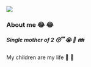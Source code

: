 ![](https://cdn.discordapp.com/attachments/861464766153359370/1069369734962872411/Untitled-1.jpg)

### About me :joy: :joy:
##### Single mother of 2 :sleeping: :sob: :yellow_heart: :family:
My children are my life :boy: :girl:

